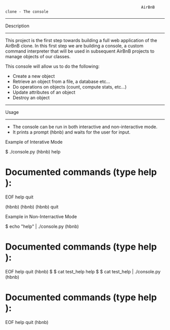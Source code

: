                                                                 AirBnB clone - The console
__________________________________________________________________________________________________________________________________
Description
_________________________________________________________________________________________________________________________________
This project is the first step towards building a full web application of the AirBnB clone. In this first step we are building a console, a custom command interpreter that will be used in subsequent AirBnB projects to manage objects of our classes.

This console will allow us to do the following:

* Create a new object
* Retrieve an object from a file, a database etc…
* Do operations on objects (count, compute stats, etc…)
* Update attributes of an object
* Destroy an object
__________________________________________________________________________________________________________________________________
Usage
__________________________________________________________________________________________________________________________________
* The console can be run in both interactive and non-interactive mode.
* It prints a prompt (hbnb) and waits for the user for input.

Example of Interative Mode

$ ./console.py
(hbnb) help

Documented commands (type help <topic>):
=======================================
EOF help quit

(hbnb)
(hbnb)
(hbnb) quit

Example in Non-Interractive Mode

$ echo "help" | ./console.py
(hbnb)

Documented commands (type help <topic>):
=======================================

EOF  help  quit
(hbnb)
$
$ cat test_help
help
$
$ cat test_help | ./console.py
(hbnb)

Documented commands (type help <topic>):
=======================================

EOF  help  quit
(hbnb)
